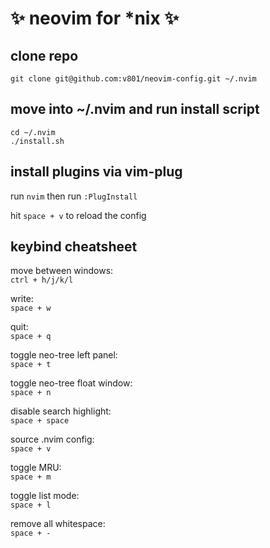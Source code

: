 # :sparkles: neovim for *nix :sparkles:

## clone repo
`git clone git@github.com:v801/neovim-config.git ~/.nvim`

## move into ~/.nvim and run install script
`cd ~/.nvim`  
`./install.sh`

## install plugins via vim-plug
run `nvim` then run `:PlugInstall`

hit `space + v` to reload the config

## keybind cheatsheet

move between windows:  
`ctrl + h/j/k/l`

write:  
`space + w`

quit:  
`space + q`

toggle neo-tree left panel:  
`space + t`

toggle neo-tree float window:  
`space + n`

disable search highlight:  
`space + space`

source .nvim config:  
`space + v`

toggle MRU:  
`space + m`

toggle list mode:  
`space + l`

remove all whitespace:  
`space + -`
